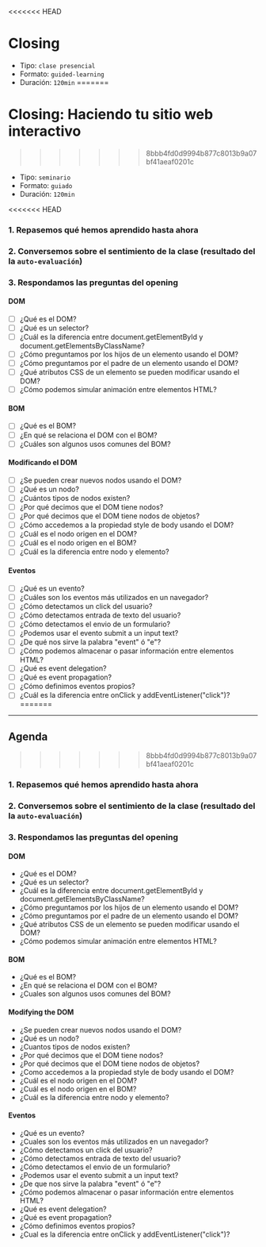 <<<<<<< HEAD
# Closing

- Tipo: `clase presencial`
- Formato: `guided-learning`
- Duración: `120min`
=======
# Closing: Haciendo tu sitio web interactivo
>>>>>>> 8bbb4fd0d9994b877c8013b9a07bf41aeaf0201c

- Tipo: `seminario`
- Formato: `guiado`
- Duración: `120min`

<<<<<<< HEAD
### 1. Repasemos qué hemos aprendido hasta ahora

### 2. Conversemos sobre el sentimiento de la clase (resultado del la `auto-evaluación`)

### 3. Respondamos las preguntas del opening

#### DOM

- [ ] ¿Qué es el DOM?
- [ ] ¿Qué es un selector?
- [ ] ¿Cuál es la diferencia entre document.getElementById y document.getElementsByClassName?
- [ ] ¿Cómo preguntamos por los hijos de un elemento usando el DOM?
- [ ] ¿Cómo preguntamos por el padre de un elemento usando el DOM?
- [ ] ¿Qué atributos CSS de un elemento se pueden modificar usando el DOM?
- [ ] ¿Cómo podemos simular animación entre elementos HTML?

#### BOM

- [ ] ¿Qué es el BOM?
- [ ] ¿En qué se relaciona el DOM con el BOM?
- [ ] ¿Cuáles son algunos usos comunes del BOM?

#### Modificando el DOM

- [ ] ¿Se pueden crear nuevos nodos usando el DOM?
- [ ] ¿Qué es un nodo?
- [ ] ¿Cuántos tipos de nodos existen?
- [ ] ¿Por qué decimos que el DOM tiene nodos?
- [ ] ¿Por qué decimos que el DOM tiene nodos de objetos?
- [ ] ¿Cómo accedemos a la propiedad style de body usando el DOM?
- [ ] ¿Cuál es el nodo origen en el DOM?
- [ ] ¿Cuál es el nodo origen en el BOM?
- [ ] ¿Cuál es la diferencia entre nodo y elemento?

#### Eventos

- [ ] ¿Qué es un evento?
- [ ] ¿Cuáles son los eventos más utilizados en un navegador?
- [ ] ¿Cómo detectamos un click del usuario?
- [ ] ¿Cómo detectamos entrada de texto del usuario?
- [ ] ¿Cómo detectamos el envio de un formulario?
- [ ] ¿Podemos usar el evento submit a un input text?
- [ ] ¿De qué nos sirve la palabra "event" ó "e"?
- [ ] ¿Cómo podemos almacenar o pasar información entre elementos HTML?
- [ ] ¿Qué es event delegation?
- [ ] ¿Qué es event propagation?
- [ ] ¿Cómo definimos eventos propios?
- [ ] ¿Cuál es la diferencia entre onClick y addEventListener("click")?
=======
***

## Agenda
>>>>>>> 8bbb4fd0d9994b877c8013b9a07bf41aeaf0201c

### 1. Repasemos qué hemos aprendido hasta ahora

### 2. Conversemos sobre el sentimiento de la clase (resultado del la `auto-evaluación`)

### 3. Respondamos las preguntas del opening

#### DOM

- ¿Qué es el DOM?
- ¿Qué es un selector?
- ¿Cuál es la diferencia entre document.getElementById y document.getElementsByClassName?
- ¿Cómo preguntamos por los hijos de un elemento usando el DOM?
- ¿Cómo preguntamos por el padre de un elemento usando el DOM?
- ¿Qué atributos CSS de un elemento se pueden modificar usando el DOM?
- ¿Cómo podemos simular animación entre elementos HTML?

#### BOM

- ¿Qué es el BOM?
- ¿En qué se relaciona el DOM con el BOM?
- ¿Cuales son algunos usos comunes del BOM?

#### Modifying the DOM

- ¿Se pueden crear nuevos nodos usando el DOM?
- ¿Qué es un nodo?
- ¿Cuantos tipos de nodos existen?
- ¿Por qué decimos que el DOM tiene nodos?
- ¿Por qué decimos que el DOM tiene nodos de objetos?
- ¿Como accedemos a la propiedad style de body usando el DOM?
- ¿Cuál es el nodo origen en el DOM?
- ¿Cuál es el nodo origen en el BOM?
- ¿Cuál es la diferencia entre nodo y elemento?

#### Eventos

- ¿Qué es un evento?
- ¿Cuales son los eventos más utilizados en un navegador?
- ¿Cómo detectamos un click del usuario?
- ¿Cómo detectamos entrada de texto del usuario?
- ¿Cómo detectamos el envio de un formulario?
- ¿Podemos usar el evento submit a un input text?
- ¿De que nos sirve la palabra "event" ó "e"?
- ¿Cómo podemos almacenar o pasar información entre elementos HTML?
- ¿Qué es event delegation?
- ¿Qué es event propagation?
- ¿Cómo definimos eventos propios?
- ¿Cual es la diferencia entre onClick y addEventListener("click")?
